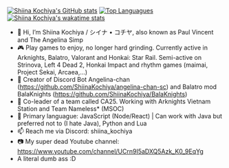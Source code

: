 [![Shiina Kochiya's GitHub stats](https://github-readme-stats.vercel.app/api?username=ShiinaKochiya&show_icons=true&theme=gotham&border_color=0fffbf)](https://github.com/anuraghazra/github-readme-stats)
[![Top Languagues](https://github-readme-stats.vercel.app/api/top-langs/?username=ShiinaKochiya&theme=gotham&border_color=0fffbf)](https://github.com/anuraghazra/github-readme-stats)
[![Shiina Kochiya's wakatime stats](https://github-readme-stats.vercel.app/api/wakatime?username=Shiina_Kochiya&theme=gotham&border_color=0fffbf)](https://github.com/anuraghazra/github-readme-stats)


- 👋 Hi, I’m Shiina Kochiya / シイナ • コチヤ, also known as Paul Vincent and The Angelina Simp
- 🎮 Play games to enjoy, no longer hard grinding. Currently active in Arknights, Balatro, Valorant and Honkai: Star Rail. Semi-active on Strinova, Left 4 Dead 2, Honkai Impact and rhythm games (maimai, Project Sekai, Arcaea,...)
- 🤖️ Creator of Discord Bot Angelina-chan (https://github.com/ShiinaKochiya/angelina-chan-sc) and Balatro mod BalaKnights (https://github.com/ShiinaKochiya/BalaKnights)
- 🤝 Co-leader of a team called CA25. Working with Arknights Vietnam Station and Team Nameless* (MSOC)
- 🌱 Primary languague: JavaScript (Node/React) | Can work with Java but preferred not to (I hate Java), Python and Lua
- 📫 Reach me via Discord: shiina_kochiya
- 📷 My super dead Youtube channel: https://www.youtube.com/channel/UCrn9I5aDXQ5Azk_K0_9EqYg
- A literal dumb ass :D

